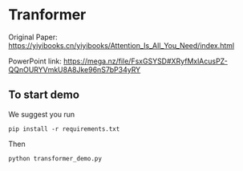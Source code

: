 # Tranformer

Original Paper: https://yiyibooks.cn/yiyibooks/Attention_Is_All_You_Need/index.html

PowerPoint link: https://mega.nz/file/FsxGSYSD#XRyfMxlAcusPZ-QQnOURYVmkU8A8Jke96nS7bP34yRY 

## To start demo
We suggest you run 

`pip install -r requirements.txt`

Then 

`python transformer_demo.py`